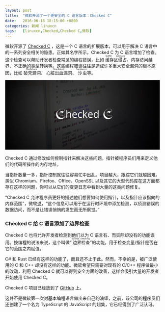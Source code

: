 ```yaml
---
layout: post
title:	"微软开源了一个更安全的 C 语言版本：Checked C"
date:	2016-06-18 18:15:00 +0800 
categories:	新闻 linuxcn 
tags:	[linuxcn,Checked,Checked C,微软]
---
```



微软开源了 [Checked C](https://github.com/Microsoft/checkedc) ，这是一个 C 语言的扩展版本，可以用于解决 C 语言中的一系列安全相关的隐患。正如其名字所示，Checked C 为 C 语言增加了检查。这个检查可以帮助开发者检查常见的编程错误，比如<ruby> 缓存区侵占 <rp>  （ </rp> <rt>  buffer overruns </rt> <rp>  ） </rp></ruby>、内存访问越界、不正确的类型转换等。这些编程错误往往是造成许多重大安全漏洞的根本原因，比如<ruby> 破壳漏洞 <rp>  （ </rp> <rt>  Shellshock </rt> <rp>  ） </rp></ruby>、<ruby> 心脏出血漏洞 <rp>  （ </rp> <rt>  Heartbleed </rt> <rp>  ） </rp></ruby>、<ruby> 沙虫 <rp>  （ </rp> <rt>  Sandworm </rt> <rp>  ） </rp></ruby>等。


![](/Asserts/Images/album/201606/18/181509d01gpq7ibpqbebb7.jpg)


Checked C 通过修改如何控制指针来解决这些问题，指针被程序员们用来定义他们的代码所操作的内存地址。


当指针数量一多，指针控制就往往容易忙中出乱。项目越大，跟踪它们就越困难。类似 Chromium、Firefox、Office、OpenSSL 以及其它的大型代码库在这方面都存在这样的问题，你可以从它们的变更日志中看到大量的这类问题修复。


“Checked C 允许程序员更好的描述他们想要如何使用指针，以及指针应该指向的内存范围”，微软[说](http://research.microsoft.com/en-us/projects/checkedc/default.aspx)，“这个信息可以用于在运行时环境中添加检测，以侦测错误的数据访问，而不是让错误悄悄的发生而无所察觉。”


### Checked C 给 C 语言添加了边界检查


Checked C 也将允许开发者检测到他们以为 C 语言有、而实际却没有的功能误用。按编程的说法来说，这个叫做“<ruby> 边界检查 <rp>  （ </rp> <rt>  bounds checking </rt> <rp>  ） </rp></ruby>”的功能，用于检查变量/指针是否在它的范围之内赋值。


C# 和 Rust 已经有这样的功能了，而且还不止于此。然而，不幸的是，被广泛使用的 C 和 C++ 却没有这样的功能。微软希望只需要对现有的 C/C++ 程序做最小的改动，利用 Checked C 就可以得到安全方面的改善，这样会吸引大量的开发者开始使用 Checked C。


Checked C 项目已经放到了 [GitHub](https://github.com/Microsoft/checkedc) 上。


这并不是微软第一次对基本编程语言做出来自己的演绎，之前，该公司的程序员们还创建了一个名为 TypeScript 的 JavaScript 的超集，它已经得到了广泛认可。
